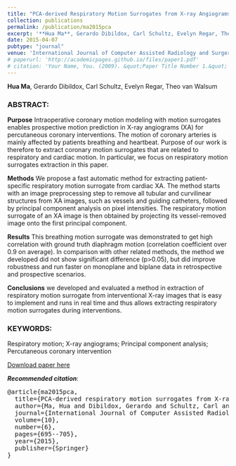 ```yaml
---
title: "PCA-derived Respiratory Motion Surrogates from X-ray Angiograms for Percutaneous Coronary Interventions"
collection: publications
permalink: /publication/ma2015pca
excerpt: '**Hua Ma**, Gerardo Dibildox, Carl Schultz, Evelyn Regar, Theo van Walsum'
date: 2015-04-07
pubtype: "journal"
venue: 'International Journal of Computer Assisted Radiology and Surgery'
# paperurl: 'http://academicpages.github.io/files/paper1.pdf'
# citation: 'Your Name, You. (2009). &quot;Paper Title Number 1.&quot; <i>Journal 1</i>. 1(1).'
---
```

**Hua Ma**, Gerardo Dibildox, Carl Schultz, Evelyn Regar, Theo van Walsum

### ABSTRACT:

**Purpose**  Intraoperative coronary motion modeling with motion surrogates enables prospective motion prediction in X-ray angiograms (XA) for percutaneous coronary interventions. The motion of coronary arteries is mainly affected by patients breathing and heartbeat. Purpose of our work is therefore to extract coronary motion surrogates that are related to respiratory and cardiac motion. In particular, we focus on respiratory motion surrogates extraction in this paper.

**Methods**  We propose a fast automatic method for extracting patient-specific respiratory motion surrogate from cardiac XA. The method starts with an image preprocessing step to remove all tubular and curvilinear structures from XA images, such as vessels and guiding catheters, followed by principal component analysis on pixel intensities. The respiratory motion surrogate of an XA image is then obtained by projecting its vessel-removed image onto the first principal component.

**Results**  This breathing motion surrogate was demonstrated to get high correlation with ground truth diaphragm motion (correlation coefficient over 0.9 on average). In comparison with other related methods, the method we developed did not show significant difference (p>0.05), but did improve robustness and run faster on monoplane and biplane data in retrospective and prospective scenarios.

**Conclusions**  we developed and evaluated a method in extraction of respiratory motion surrogate from interventional X-ray images that is easy to implement and runs in real time and thus allows extracting respiratory motion surrogates during interventions.

### KEYWORDS:

Respiratory motion; X-ray angiograms; Principal component analysis; Percutaneous coronary intervention 

[Download paper here](https://link.springer.com/article/10.1007%2Fs11548-015-1185-2)

***Recommended citation***: 

<pre>
@article{ma2015pca,
  title={PCA-derived respiratory motion surrogates from X-ray angiograms for percutaneous coronary interventions},
  author={Ma, Hua and Dibildox, Gerardo and Schultz, Carl and Regar, Evelyn and van Walsum, Theo},
  journal={International Journal of Computer Assisted Radiology and Surgery},
  volume={10},
  number={6},
  pages={695--705},
  year={2015},
  publisher={Springer}
}
</pre>
